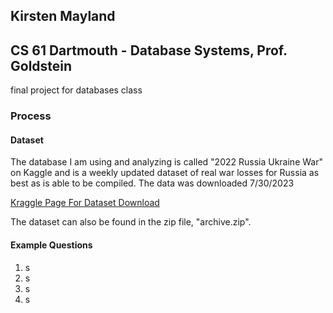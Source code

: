 ## Kirsten Mayland
## CS 61 Dartmouth - Database Systems, Prof. Goldstein
final project for databases class

### Process
#### Dataset
The database I am using and analyzing is called "2022 Russia Ukraine War" on Kaggle and is a weekly updated dataset of real war losses for Russia as best as is able to be compiled. The data was downloaded 7/30/2023

[Kraggle Page For Dataset Download](https://www.kaggle.com/datasets/piterfm/2022-ukraine-russian-war?select=russia_losses_equipment_correction.csv)

The dataset can also be found in the zip file, "archive.zip".

#### Example Questions
1) s
2) s
3) s
4) s
